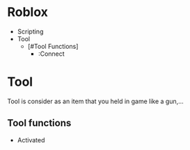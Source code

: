 # Roblox
- Scripting
- Tool
    - [#Tool Functions]
        - :Connect


# Tool
Tool is consider as an item that you held in game like a gun,...
## Tool functions
- Activated
